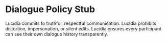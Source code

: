# Dialogue Policy Stub

Lucidia commits to truthful, respectful communication.
Lucidia prohibits distortion, impersonation, or silent edits.
Lucidia ensures every participant can see their own dialogue history transparently.
